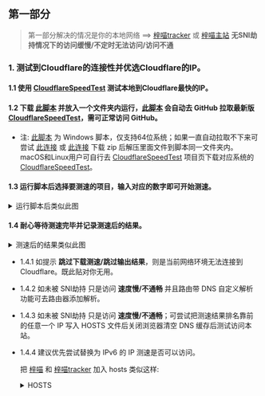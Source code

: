 ## 第一部分

> 第一部分解决的情况是你的本地网络 ==> [梓喵tracker](https://tracker.azusa.wiki) 或 [梓喵主站](https://azusa.wiki) **无SNI劫持情况下的访问缓慢/不定时无法访问/访问不通**

### 1. 测试到Cloudflare的连接性并优选Cloudflare的IP。

#### 1.1 使用 [CloudflareSpeedTest](https://github.com/XIU2/CloudflareSpeedTest) 测试本地到Cloudflare最快的IP。

#### 1.2 下载 [此脚本](https://github.com/exernest/Files/releases/download/0.1/Cloudflare.bat) 并放入一个文件夹内运行，[此脚本](https://github.com/exernest/Files/releases/download/0.1/Cloudflare.bat) 会自动去 GitHub 拉取最新版 [CloudflareSpeedTest](https://github.com/XIU2/CloudflareSpeedTest)，需可正常访问 GitHub。

* 注: [此脚本](https://github.com/exernest/Files/releases/download/0.1/Cloudflare.bat) 为 Windows 脚本，仅支持64位系统；如果一直自动拉取不下来可尝试 [此连接](https://mirror.ghproxy.com/https://github.com/XIU2/CloudflareSpeedTest/releases/download/v2.2.5/CloudflareST_windows_amd64.zip) 或 [此连接](https://ghproxy.org/https://github.com/XIU2/CloudflareSpeedTest/releases/download/v2.2.5/CloudflareST_windows_amd64.zip) 下载 zip 后解压里面文件到脚本同一文件夹内。macOS和Linux用户可自行去 [CloudflareSpeedTest](https://github.com/XIU2/CloudflareSpeedTest) 项目页下载对应系统的 [CloudflareSpeedTest](https://github.com/XIU2/CloudflareSpeedTest)。

#### 1.3 运行脚本后选择要测速的项目，输入对应的数字即可开始测速。

<details>
<summary>运行脚本后类似此图</summary>
![运行脚本后类似此图](https://img.azusa.wiki/images/2024/01/28/2024-01-29-074322.png)
</details>

#### 1.4 耐心等待测速完毕并记录测速后的结果。

<details>
<summary>测速后的结果类似此图</summary>
![测速后的结果类似此图](https://img.azusa.wiki/images/2024/01/29/2024-01-29-081238.png)
</details>

* 1.4.1 如提示 **跳过下载测速/跳过输出结果**，则是当前网络环境无法连接到 Cloudflare。既此贴对你无用。
* 1.4.2 如未被 SNI劫持 只是访问 **速度慢/不通畅** 并且路由带 DNS 自定义解析功能可去路由器添加解析。
* 1.4.3 如未被 SNI劫持 只是访问 **速度慢/不通畅**；可尝试把测速结果排名靠前的任意一个 IP 写入 HOSTS 文件后关闭浏览器清空 DNS 缓存后测试访问本站。
* 1.4.4 建议优先尝试替换为 IPv6 的 IP 测速是否可以访问。

  把 [梓喵](https://azusa.wiki) 和 [梓喵tracker](https://tracker.azusa.wiki) 加入 hosts 类似这样:

  <details>
  <summary>HOSTS</summary>
  
  ```plaintext
  # 什么设备访问不了就修改什么设备的 HOSTS
  # 示例前面的 172.67.154.105 替换为你测速结果排名靠前的任意一个 IP
  # 在 HOSTS 文件添加这两行并确保其他行未添加下列俩个域名的条例
  172.67.154.105 azusa.wiki
  172.67.154.105 tracker.azusa.wiki
